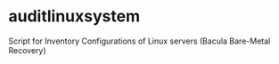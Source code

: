 # auditlinuxsystem
Script for Inventory Configurations of Linux servers (Bacula Bare-Metal Recovery)
